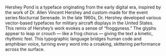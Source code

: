 Hershey Pond is a typeface originating from the early digital era, inspired by the work of Dr. Allen Vincent Hershey and custom-made for the event series Nocturnal Serenade. In the late 1960s, Dr. Hershey developed various vector-based typefaces for military aircraft displays in the United States. This remix of Hershey’s work evokes a sense of “froggyness.” The glyphs appear to leap or crouch — like a frog chorus — giving the text a kinetic, rhythmic feel. This typographic language bridges human code and amphibian voice, turning every word into a croaking, skittering performance across the surface.
